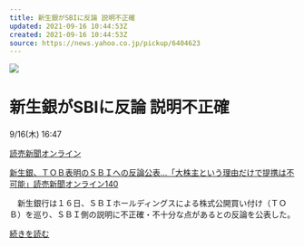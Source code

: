 ```yaml
---
title: 新生銀がSBIに反論 説明不正確
updated: 2021-09-16 10:44:53Z
created: 2021-09-16 10:44:53Z
source: https://news.yahoo.co.jp/pickup/6404623
---
```


![](https://news-pctr.c.yimg.jp/r/iwiz-tpc/images/tpc/2021/9/16/503b26de09ef9cc052e00679f5488d7125723632e914562e9071ae21ad9ddc87.jpg)

# 新生銀がSBIに反論 説明不正確

9/16(木) 16:47

[読売新聞オンライン](https://news.yahoo.co.jp/articles/98fc8bd3589768c969ddf133f0f552e1955dbec7/images/000)

[新生銀、ＴＯＢ表明のＳＢＩへの反論公表…「大株主という理由だけで提携は不可能」読売新聞オンライン140](https://news.yahoo.co.jp/articles/98fc8bd3589768c969ddf133f0f552e1955dbec7)

　新生銀行は１６日、ＳＢＩホールディングスによる株式公開買い付け（ＴＯＢ）を巡り、ＳＢＩ側の説明に不正確・不十分な点があるとの反論を公表した。

[続きを読む](https://news.yahoo.co.jp/articles/98fc8bd3589768c969ddf133f0f552e1955dbec7)